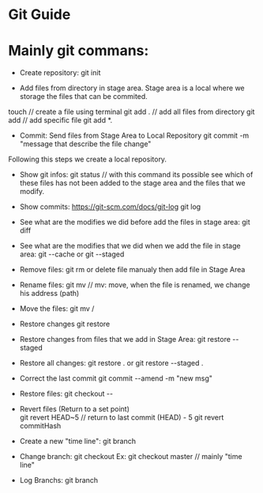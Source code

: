 <h1> Git Guide </h1>

<h1> Mainly git commans: </h1>

- Create repository:
  git init

- Add files from directory in stage area. Stage area is a local where we storage the files that can be commited.

touch <file> // create a file using terminal
git add . // add all files from directory
git add <file> // add specific file
git add \*.<extension>

- Commit: Send files from Stage Area to Local Repository
  git commit -m "message that describe the file change"

Following this steps we create a local repository.

- Show git infos:
  git status // with this command its possible see which of these files has not been added to the stage area and the files that we modify.

- Show commits: https://git-scm.com/docs/git-log
  git log

- See what are the modifies we did before add the files in stage area:
  git diff

- See what are the modifies that we did when we add the file in stage area:
  git --cache or git --staged

- Remove files:
  git rm <file> or delete file manualy then add file in Stage Area

- Rename files:
  git mv <file renamed> <new file name> // mv: move, when the file is renamed, we change his address (path)

- Move the files:
  git mv <file> <folder>/<file>

- Restore changes
  git restore <fileChanged>

- Restore changes from files that we add in Stage Area:
  git restore --staged <fileChanged>

- Restore all changes:
  git restore . or git restore --staged .

- Correct the last commit
  git commit --amend -m "new msg"

- Restore files:
  git checkout <commitHash>--<file>

- Revert files (Return to a set point)  
  git revert HEAD~5 // return to last commit (HEAD) - 5
  git revert commitHash

- Create a new "time line":
  git branch <nameBranch>

- Change branch:
  git checkout <name>
  Ex: git checkout master // mainly "time line"

- Log Branchs:
  git branch
